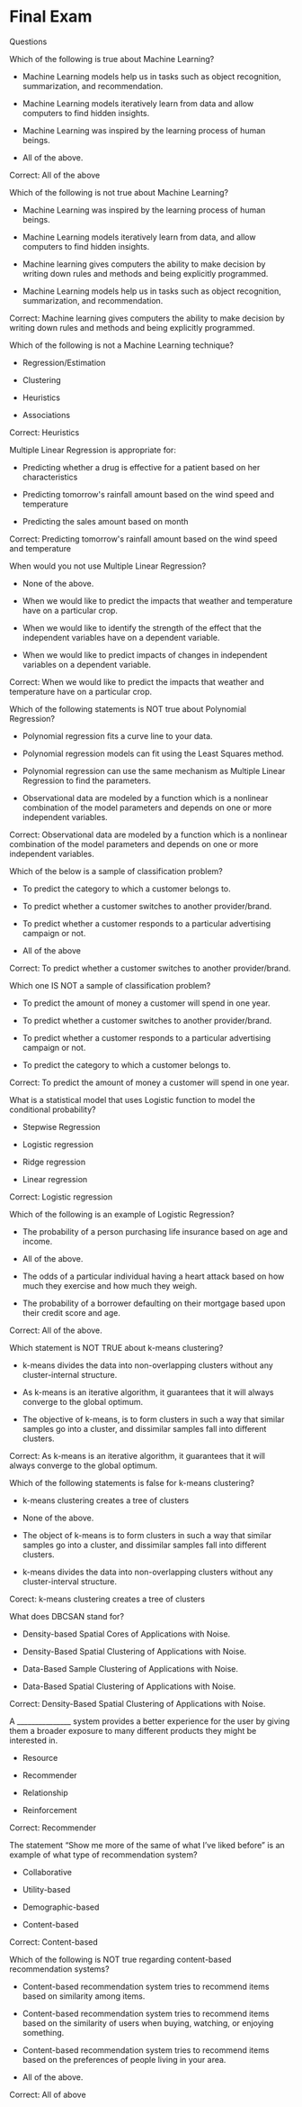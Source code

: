 # Final Exam 

Questions 

Which of the following is true about Machine Learning?

* Machine Learning models help us in tasks such as object recognition, summarization, and recommendation.


* Machine Learning models iteratively learn from data and allow computers to find hidden insights.


* Machine Learning was inspired by the learning process of human beings.


* All of the above.

Correct: All of the above

Which of the following is not true about Machine Learning?


* Machine Learning was inspired by the learning process of human beings.


* Machine Learning models iteratively learn from data, and allow computers to find hidden insights.


* Machine learning gives computers the ability to make decision by writing down rules and methods and being explicitly programmed.


* Machine Learning models help us in tasks such as object recognition, summarization, and recommendation.

Correct: Machine learning gives computers the ability to make decision by writing down rules and methods and being explicitly programmed.

Which of the following is not a Machine Learning technique?
* Regression/Estimation


* Clustering


* Heuristics


* Associations

Correct: Heuristics

Multiple Linear Regression is appropriate for:


* Predicting whether a drug is effective for a patient based on her characteristics


* Predicting tomorrow's rainfall amount based on the wind speed and temperature


* Predicting the sales amount based on month

Correct: Predicting tomorrow's rainfall amount based on the wind speed and temperature

When would you not use Multiple Linear Regression?


* None of the above.


* When we would like to predict the impacts that weather and temperature have on a particular crop.


* When we would like to identify the strength of the effect that the independent variables have on a dependent variable. 


* When we would like to predict impacts of changes in independent variables on a dependent variable.

Correct: When we would like to predict the impacts that weather and temperature have on a particular crop.

Which of the following statements is NOT true about Polynomial Regression?


* Polynomial regression fits a curve line to your data.


* Polynomial regression models can fit using the Least Squares method.


* Polynomial regression can use the same mechanism as Multiple Linear Regression to find the parameters.


* Observational data are modeled by a function which is a nonlinear combination of the model parameters and depends on one or more independent variables.

Correct: Observational data are modeled by a function which is a nonlinear combination of the model parameters and depends on one or more independent variables.

Which of the below is a sample of classification problem?


* To predict the category to which a customer belongs to.


* To predict whether a customer switches to another provider/brand. 


* To predict whether a customer responds to a particular advertising campaign or not.


* All of the above

Correct: To predict whether a customer switches to another provider/brand.

Which one IS NOT a sample of classification problem?


* To predict the amount of money a customer will spend in one year.


* To predict whether a customer switches to another provider/brand. 


* To predict whether a customer responds to a particular advertising campaign or not.


* To predict the category to which a customer belongs to.

Correct: To predict the amount of money a customer will spend in one year.

What is a statistical model that uses Logistic function to model the conditional probability?


* Stepwise Regression


* Logistic regression


* Ridge regression


* Linear regression

Correct: 
Logistic regression

Which of the following is an example of Logistic Regression?


* The probability of a person purchasing life insurance based on age and income.


* All of the above.


* The odds of a particular individual having a heart attack based on how much they exercise and how much they weigh.


* The probability of a borrower defaulting on their mortgage based upon their credit score and age.

Correct: All of the above.

Which statement is NOT TRUE about k-means clustering?


* k-means divides the data into non-overlapping clusters without any cluster-internal structure.


* As k-means is an iterative algorithm, it guarantees that it will always converge to the global optimum. 


* The objective of k-means, is to form clusters in such a way that similar samples go into a cluster, and dissimilar samples fall into different clusters. 

Correct: 
As k-means is an iterative algorithm, it guarantees that it will always converge to the global optimum. 


Which of the following statements is false for k-means clustering?



* k-means clustering creates a tree of clusters


* None of the above.


* The object of k-means is to form clusters in such a way that similar samples go into a cluster, and dissimilar samples fall into different clusters.


* k-means divides the data into non-overlapping clusters without any cluster-interval structure.

Corect: 
k-means clustering creates a tree of clusters

What does DBCSAN stand for?


* Density-based Spatial Cores of Applications with Noise.


* Density-Based Spatial Clustering of Applications with Noise.


* Data-Based Sample Clustering of Applications with Noise.


* Data-Based Spatial Clustering of Applications with Noise.

Correct: Density-Based Spatial Clustering of Applications with Noise.

A _______________ system provides a better experience for the user by giving them a broader exposure to many different products they might be interested in.


* Resource


* Recommender


* Relationship


* Reinforcement

Correct: Recommender

The statement “Show me more of the same of what I’ve liked before” is an example of what type of recommendation system?


* Collaborative


* Utility-based


* Demographic-based


* Content-based

Correct: Content-based

Which of the following is NOT true regarding content-based recommendation systems?


* Content-based recommendation system tries to recommend items based on similarity among items.


* Content-based recommendation system tries to recommend items based on the similarity of users when buying, watching, or enjoying something.


* Content-based recommendation system tries to recommend items based on the preferences of people living in your area.


* All of the above.

Correct: All of above


```python

```
